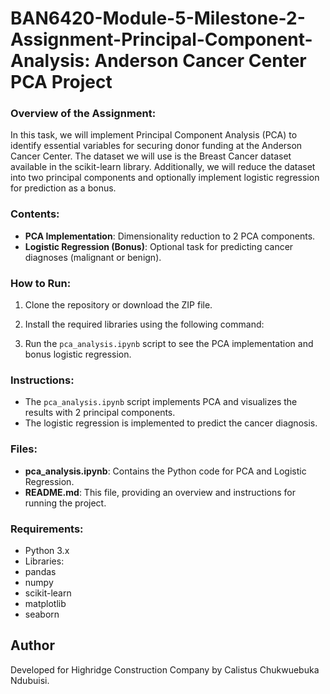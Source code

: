 # BAN6420-Module-5-Milestone-2-Assignment-Principal-Component-Analysis: Anderson Cancer Center PCA Project



### Overview of the Assignment:
In this task, we will implement Principal Component Analysis (PCA) to identify essential variables for securing donor funding at the Anderson Cancer Center. The dataset we will use is the Breast Cancer dataset available in the scikit-learn library. Additionally, we will reduce the dataset into two principal components and optionally implement logistic regression for prediction as a bonus.



### Contents:
- **PCA Implementation**: Dimensionality reduction to 2 PCA components.
- **Logistic Regression (Bonus)**: Optional task for predicting cancer diagnoses (malignant or benign).

### How to Run:
1. Clone the repository or download the ZIP file.
2. Install the required libraries using the following command:

3. Run the `pca_analysis.ipynb` script to see the PCA implementation and bonus logistic regression.

### Instructions:
- The `pca_analysis.ipynb` script implements PCA and visualizes the results with 2 principal components.
- The logistic regression is implemented to predict the cancer diagnosis.

### Files:
- **pca_analysis.ipynb**: Contains the Python code for PCA and Logistic Regression.
- **README.md**: This file, providing an overview and instructions for running the project.

### Requirements:
- Python 3.x
- Libraries:
- pandas
- numpy
- scikit-learn
- matplotlib
- seaborn

## Author
Developed for Highridge Construction Company by Calistus Chukwuebuka Ndubuisi.
